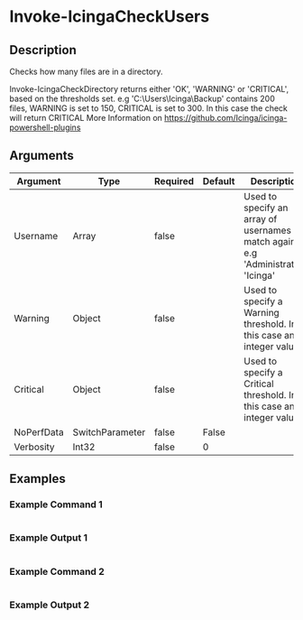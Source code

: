 
# Invoke-IcingaCheckUsers

## Description

Checks how many files are in a directory.

Invoke-IcingaCheckDirectory returns either 'OK', 'WARNING' or 'CRITICAL', based on the thresholds set.
e.g 'C:\Users\Icinga\Backup' contains 200 files, WARNING is set to 150, CRITICAL is set to 300. In this case the check will return CRITICAL
More Information on https://github.com/Icinga/icinga-powershell-plugins

## Arguments

| Argument | Type | Required | Default | Description |
| ---      | ---  | ---      | ---     | ---         |
| Username | Array | false |  | Used to specify an array of usernames to match against.  e.g 'Administrator', 'Icinga' |
| Warning | Object | false |  | Used to specify a Warning threshold. In this case an integer value. |
| Critical | Object | false |  | Used to specify a Critical threshold. In this case an integer value. |
| NoPerfData | SwitchParameter | false | False |  |
| Verbosity | Int32 | false | 0 |  |

## Examples

### Example Command 1

```powershell

```

### Example Output 1

```powershell

```

### Example Command 2

```powershell

```

### Example Output 2

```powershell

```

